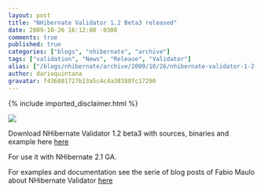 ```yaml
---
layout: post
title: "NHibernate Validator 1.2 Beta3 released"
date: 2009-10-26 16:12:00 -0300
comments: true
published: true
categories: ["blogs", "nhibernate", "archive"]
tags: ["validation", "News", "Release", "Validator"]
alias: ["/blogs/nhibernate/archive/2009/10/26/nhibernate-validator-1-2-beta3-released.aspx"]
author: darioquintana
gravatar: f436801727b13a5c4c4a38380fc17290
---
```

{% include imported_disclaimer.html %}
<p><img src="http://darioquintana.com.ar/files/NHV-logo-white-background.png" />

</p>
<p>Download NHibernate Validator 1.2 beta3 with sources, binaries and example here <a href="https://sourceforge.net/projects/nhcontrib/files">here</a>

</p>
<p>For use it with NHibernate 2.1 GA.
</p>
<p>For examples and documentation see the serie of blog posts of Fabio Maulo about NHibernate Validator <a href="http://fabiomaulo.blogspot.com/search/label/Validator">here</a></p>
